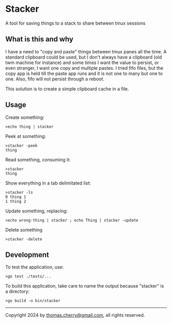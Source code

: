 # Stacker
A tool for saving things to a stack to share between tmux sessions

## What is this and why

I have a need to "copy and paste" things between tmux panes all the time. A
standard clipboard could be used, but I don't always have a clipboard (old twm
machine for instance) and some times I want the value to persist, or even
stranger, I want one copy and multiple pastes. I tried fifo files, but the copy
app is held till the paste app runs and it is not one to many but one to one.
Also, fifo will not persist through a reboot.

This solution is to create a simple clipboard cache in a file.

## Usage

Create something:

	>echo thing | stacker

Peek at something:

	>stacker -peek
	thing

Read something, consuming it:

	>stacker
	thing

Show everything in a tab delimitated list:

	>stacker -ls
	0 thing 1
	1 thing 2

Update something, replacing:

	>echo wrong-thing | stacker ; echo Thing | stacker -update

Delete something

	>stacker -delete

## Development

To test the application, use:

	>go test ./tests/...

To build this application, take care to name the output because "stacker" is a
directory:

	>go build -o bin/stacker

---
Copyright 2024 by thomas.cherry@gmail.com, all rights reserved.
